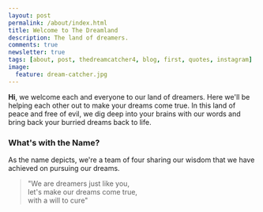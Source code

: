 ```yaml
---
layout: post
permalink: /about/index.html
title: Welcome to The Dreamland 
description: The land of dreamers.
comments: true
newsletter: true
tags: [about, post, thedreamcatcher4, blog, first, quotes, instagram]
image:
  feature: dream-catcher.jpg
---
```


**Hi**, we welcome each and everyone to our land of dreamers. Here we'll be helping each other out to make your dreams come true. In this land of peace and free of evil, we dig deep into your brains with our words and bring back your burried dreams back to life.

### What's with the Name?
As the name depicts, we're a team of four sharing our wisdom that we have achieved on pursuing our dreams. 

> "We are dreamers just like you, 
> <br/>let's make our dreams come true, 
> <br/>with a will to cure"